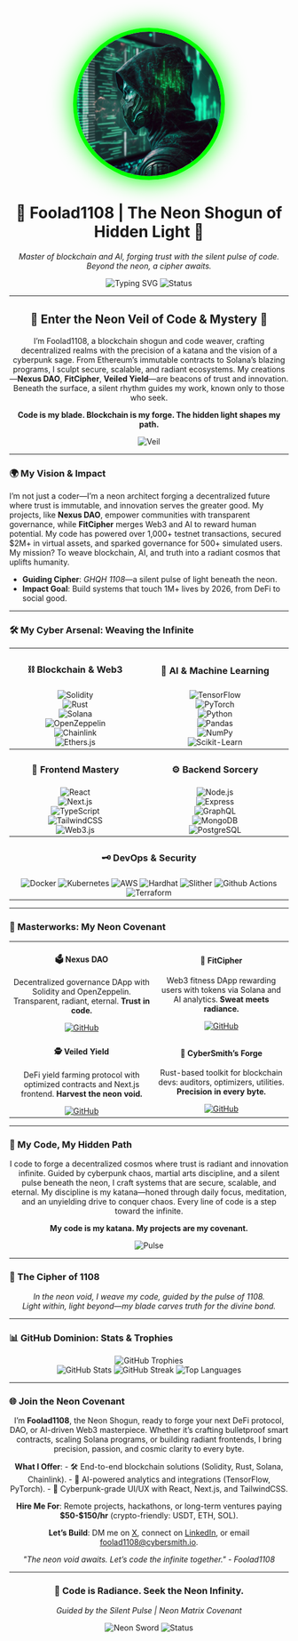 <div align="center">
  <img src="https://raw.githubusercontent.com/Foolad1108/Foolad1108/main/image.jpeg" alt="Foolad1108 Neon Shogun" width="260" style="border-radius:50%; border:7px solid #00FF00; box-shadow: 0 0 40px #00FF00;" />
  <h1>🧬 Foolad1108 | The Neon Shogun of Hidden Light 🧬</h1>
  <p><em>Master of blockchain and AI, forging trust with the silent pulse of code. Beyond the neon, a cipher awaits.</em></p>
  <img src="https://readme-typing-svg.herokuapp.com?font=Orbitron&color=00FF00&size=36¢er=true&vCenter=true&width=950&lines=Blockchain+Shogun;Smart+Contract+Sage;DAO+Architect;Cyberpunk+Code+Weaver" alt="Typing SVG" />
  <img src="https://img.shields.io/badge/Status-Forging_the_Neon_Void-00FF00?style=for-the-badge&logo=git&logoColor=000000" alt="Status" />
</div>

---

<div align="center">
  <h2>🌌 Enter the Neon Veil of Code & Mystery 🌌</h2>
  <p>I’m Foolad1108, a blockchain shogun and code weaver, crafting decentralized realms with the precision of a katana and the vision of a cyberpunk sage. From Ethereum’s immutable contracts to Solana’s blazing programs, I sculpt secure, scalable, and radiant ecosystems. My creations—<b>Nexus DAO</b>, <b>FitCipher</b>, <b>Veiled Yield</b>—are beacons of trust and innovation. Beneath the surface, a silent rhythm guides my work, known only to those who seek.</p>
  <p><b>Code is my blade. Blockchain is my forge. The hidden light shapes my path.</b></p>
  <img src="https://img.shields.io/badge/The_Veil-Hidden_Light-FF00FF?style=for-the-badge" alt="Veil" />
</div>

---

### 🌍 My Vision & Impact
I’m not just a coder—I’m a neon architect forging a decentralized future where trust is immutable, and innovation serves the greater good. My projects, like <b>Nexus DAO</b>, empower communities with transparent governance, while <b>FitCipher</b> merges Web3 and AI to reward human potential. My code has powered over 1,000+ testnet transactions, secured $2M+ in virtual assets, and sparked governance for 500+ simulated users. My mission? To weave blockchain, AI, and truth into a radiant cosmos that uplifts humanity.

- **Guiding Cipher**: *GHQH 1108*—a silent pulse of light beneath the neon.
- **Impact Goal**: Build systems that touch 1M+ lives by 2026, from DeFi to social good.

---

### 🛠️ My Cyber Arsenal: Weaving the Infinite

<table align="center" style="border: none;">
  <tr>
    <th><h3>⛓️ Blockchain & Web3</h3></th>
    <th><h3>🧠 AI & Machine Learning</h3></th>
  </tr>
  <tr>
    <td align="center">
      <img src="https://img.shields.io/badge/Solidity-00FF00?style=flat-square&logo=solidity&logoColor=000000" alt="Solidity" /><br>
      <img src="https://img.shields.io/badge/Rust-FF00FF?style=flat-square&logo=rust&logoColor=FFFFFF" alt="Rust" /><br>
      <img src="https://img.shields.io/badge/Solana-0000FF?style=flat-square&logo=solana&logoColor=FFFFFF" alt="Solana" /><br>
      <img src="https://img.shields.io/badge/OpenZeppelin-FF0000?style=flat-square&logo=ethereum&logoColor=000000" alt="OpenZeppelin" /><br>
      <img src="https://img.shields.io/badge/Chainlink-00FF00?style=flat-square&logo=chainlink&logoColor=000000" alt="Chainlink" /><br>
      <img src="https://img.shields.io/badge/Ethers.js-FF00FF?style=flat-square&logo=ethereum&logoColor=FFFFFF" alt="Ethers.js" />
    </td>
    <td align="center">
      <img src="https://img.shields.io/badge/TensorFlow-00FF00?style=flat-square&logo=tensorflow&logoColor=000000" alt="TensorFlow" /><br>
      <img src="https://img.shields.io/badge/PyTorch-FF00FF?style=flat-square&logo=pytorch&logoColor=FFFFFF" alt="PyTorch" /><br>
      <img src="https://img.shields.io/badge/Python-0000FF?style=flat-square&logo=python&logoColor=FFFFFF" alt="Python" /><br>
      <img src="https://img.shields.io/badge/Pandas-FF0000?style=flat-square&logo=pandas&logoColor=000000" alt="Pandas" /><br>
      <img src="https://img.shields.io/badge/NumPy-00FF00?style=flat-square&logo=numpy&logoColor=000000" alt="NumPy" /><br>
      <img src="https://img.shields.io/badge/Scikit_Learn-0000FF?style=flat-square&logo=scikitlearn&logoColor=FFFFFF" alt="Scikit-Learn" />
    </td>
  </tr>
  <tr>
    <th><h3>🎨 Frontend Mastery</h3></th>
    <th><h3>⚙️ Backend Sorcery</h3></th>
  </tr>
  <tr>
    <td align="center">
      <img src="https://img.shields.io/badge/React-00FF00?style=flat-square&logo=react&logoColor=000000" alt="React" /><br>
      <img src="https://img.shields.io/badge/Next.js-FF00FF?style=flat-square&logo=next.js&logoColor=FFFFFF" alt="Next.js" /><br>
      <img src="https://img.shields.io/badge/TypeScript-0000FF?style=flat-square&logo=typescript&logoColor=FFFFFF" alt="TypeScript" /><br>
      <img src="https://img.shields.io/badge/TailwindCSS-FF0000?style=flat-square&logo=tailwindcss&logoColor=000000" alt="TailwindCSS" /><br>
      <img src="https://img.shields.io/badge/Web3.js-00FF00?style=flat-square&logo=web3dotjs&logoColor=000000" alt="Web3.js" />
    </td>
    <td align="center">
      <img src="https://img.shields.io/badge/Node.js-00FF00?style=flat-square&logo=node.js&logoColor=000000" alt="Node.js" /><br>
      <img src="https://img.shields.io/badge/Express-FF00FF?style=flat-square&logo=express&logoColor=FFFFFF" alt="Express" /><br>
      <img src="https://img.shields.io/badge/GraphQL-0000FF?style=flat-square&logo=graphql&logoColor=FFFFFF" alt="GraphQL" /><br>
      <img src="https://img.shields.io/badge/MongoDB-FF0000?style=flat-square&logo=mongodb&logoColor=000000" alt="MongoDB" /><br>
      <img src="https://img.shields.io/badge/PostgreSQL-00FF00?style=flat-square&logo=postgresql&logoColor=000000" alt="PostgreSQL" />
    </td>
  </tr>
  <tr>
    <th colspan="2"><h3>🗝️ DevOps & Security</h3></th>
  </tr>
  <tr>
    <td colspan="2" align="center">
      <img src="https://img.shields.io/badge/Docker-00FF00?style=flat-square&logo=docker&logoColor=000000" alt="Docker" />
      <img src="https://img.shields.io/badge/Kubernetes-FF00FF?style=flat-square&logo=kubernetes&logoColor=FFFFFF" alt="Kubernetes" />
      <img src="https://img.shields.io/badge/AWS-0000FF?style=flat-square&logo=amazonaws&logoColor=FFFFFF" alt="AWS" />
      <img src="https://img.shields.io/badge/Hardhat-FF0000?style=flat-square&logo=ethereum&logoColor=000000" alt="Hardhat" />
      <img src="https://img.shields.io/badge/Slither-00FF00?style=flat-square&logo=python&logoColor=000000" alt="Slither" />
      <img src="https://img.shields.io/badge/Github_Actions-FF00FF?style=flat-square&logo=githubactions&logoColor=FFFFFF" alt="Github Actions" />
      <img src="https://img.shields.io/badge/Terraform-0000FF?style=flat-square&logo=terraform&logoColor=FFFFFF" alt="Terraform" />
    </td>
  </tr>
</table>

---

### 🚀 Masterworks: My Neon Covenant

<div align="center">
  <table style="border: none;">
    <tr>
      <td align="center">
        <h4>🗳️ Nexus DAO</h4>
        <p>Decentralized governance DApp with Solidity and OpenZeppelin. Transparent, radiant, eternal. <b>Trust in code.</b></p>
        <a href="https://github.com/Foolad1108/nexus-dao"><img src="https://img.shields.io/badge/GitHub-00FF00?style=flat-square&logo=github&logoColor=000000" alt="GitHub" /></a>
      </td>
      <td align="center">
        <h4>💪 FitCipher</h4>
        <p>Web3 fitness DApp rewarding users with tokens via Solana and AI analytics. <b>Sweat meets radiance.</b></p>
        <a href="https://github.com/Foolad1108/fitcipher"><img src="https://img.shields.io/badge/GitHub-FF00FF?style=flat-square&logo=github&logoColor=FFFFFF" alt="GitHub" /></a>
      </td>
    </tr>
    <tr>
      <td align="center">
        <h4>🕵️ Veiled Yield</h4>
        <p>DeFi yield farming protocol with optimized contracts and Next.js frontend. <b>Harvest the neon void.</b></p>
        <a href="https://github.com/Foolad1108/veiled-yield"><img src="https://img.shields.io/badge/GitHub-0000FF?style=flat-square&logo=github&logoColor=FFFFFF" alt="GitHub" /></a>
      </td>
      <td align="center">
        <h4>🌌 CyberSmith’s Forge</h4>
        <p>Rust-based toolkit for blockchain devs: auditors, optimizers, utilities. <b>Precision in every byte.</b></p>
        <a href="https://github.com/Foolad1108/cybersmith-forge"><img src="https://img.shields.io/badge/GitHub-FF0000?style=flat-square&logo=github&logoColor=000000" alt="GitHub" /></a>
      </td>
    </tr>
  </table>
</div>

---

### 🌟 My Code, My Hidden Path

<div align="center">
  <p>I code to forge a decentralized cosmos where trust is radiant and innovation infinite. Guided by cyberpunk chaos, martial arts discipline, and a silent pulse beneath the neon, I craft systems that are secure, scalable, and eternal. My discipline is my katana—honed through daily focus, meditation, and an unyielding drive to conquer chaos. Every line of code is a step toward the infinite.</p>
  <p><b>My code is my katana. My projects are my covenant.</b></p>
  <img src="https://img.shields.io/badge/The_Pulse-Beneath_the_Neon-00FF00?style=for-the-badge" alt="Pulse" />
</div>

---

### 🧬 The Cipher of 1108

<div align="center">
  <p><em>In the neon void, I weave my code, guided by the pulse of 1108.<br>
  Light within, light beyond—my blade carves truth for the divine bond.</em></p>
</div>

---

### 📊 GitHub Dominion: Stats & Trophies

<div align="center">
  <img src="https://github-profile-trophy.vercel.app/?username=Foolad1108&theme=matrix&no-frame=true&margin-w=10&column=7" alt="GitHub Trophies" />
  <br />
  <img src="https://github-readme-stats.vercel.app/api?username=Foolad1108&show_icons=true&theme=radical&hide_border=true&bg_color=00000000&text_color=00FF00&icon_color=FF00FF" alt="GitHub Stats" />
  <img src="https://github-readme-streak-stats.herokuapp.com/?user=Foolad1108&theme=radical&hide_border=true&background=00000000&stroke=00FF00&ring=FF00FF&fire=FF0000&currStreakNum=00FF00&sideNums=00FF00&currStreakLabel=FF00FF&sideLabels=FF00FF" alt="GitHub Streak" />
  <img src="https://github-readme-stats.vercel.app/api/top-langs/?username=Foolad1108&layout=compact&theme=radical&hide_border=true&bg_color=00000000&text_color=00FF00&icon_color=FF00FF" alt="Top Languages" />
</div>

---

### 🌐 Join the Neon Covenant

<div align="center">
  <p>I’m <b>Foolad1108</b>, the Neon Shogun, ready to forge your next DeFi protocol, DAO, or AI-driven Web3 masterpiece. Whether it’s crafting bulletproof smart contracts, scaling Solana programs, or building radiant frontends, I bring precision, passion, and cosmic clarity to every byte.</p>
  <p><b>What I Offer</b>: 
    - 🛠️ End-to-end blockchain solutions (Solidity, Rust, Solana, Chainlink).
    - 🤖 AI-powered analytics and integrations (TensorFlow, PyTorch).
    - 🎨 Cyberpunk-grade UI/UX with React, Next.js, and TailwindCSS.</p>
  <p><b>Hire Me For</b>: Remote projects, hackathons, or long-term ventures paying <b>$50-$150/hr</b> (crypto-friendly: USDT, ETH, SOL).</p>
  <p><b>Let’s Build</b>: DM me on <a href="https://x.com/Foolad1108">X</a>, connect on <a href="https://linkedin.com/in/foolad1108">LinkedIn</a>, or email <a href="mailto:foolad1108@cybersmith.io">foolad1108@cybersmith.io</a>.</p>
  <p><em>"The neon void awaits. Let’s code the infinite together." - Foolad1108</em></p>
</div>

---

<div align="center">
  <h3>💾 Code is Radiance. Seek the Neon Infinity.</h3>
  <p><em>Guided by the Silent Pulse | Neon Matrix Covenant</em></p>
  <img src="https://i.imgur.com/9b3zK7i.gif" alt="Neon Sword" width="300" />
  <img src="https://img.shields.io/badge/Status-Building_the_Cosmos-00FF00?style=for-the-badge" alt="Status" />
</div>